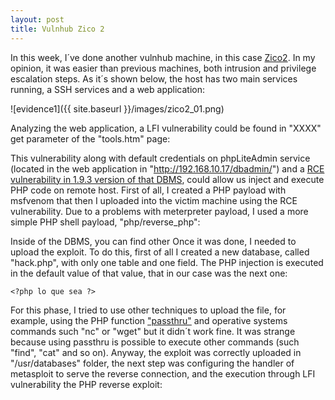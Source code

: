 ```yaml
---
layout: post
title: Vulnhub Zico 2
---
```

In this week, I´ve done another vulnhub machine, in this case [Zico2](https://www.vulnhub.com/entry/zico2-1,210/). In my opinion, it was easier than previous machines, both intrusion and privilege escalation steps. As it´s shown below, the host has two main services running, a SSH services and a web application:

![evidence1]({{ site.baseurl }}/images/zico2_01.png)

Analyzing the web application, a LFI vulnerability could be found in "XXXX" get parameter of the "tools.htm" page:

This vulnerability along with default credentials on phpLiteAdmin service (located in the web application in "http://192.168.10.17/dbadmin/") and a [RCE vulnerability in 1.9.3 version of that DBMS](https://www.exploit-db.com/exploits/24044/), could allow us inject and execute PHP code on remote host. First of all, I created a PHP payload with msfvenom that then I uploaded into the victim machine using the RCE vulnerability. Due to a problems with meterpreter payload, I used a more simple PHP shell payload, "php/reverse_php":

Inside of the DBMS, you can find other Once it was done, I needed to upload the exploit. To do this, first of all I created a new database, called "hack.php", with only one table and one field. The PHP injection is executed in the default value of that value, that in our case was the next one:

```
<?php lo que sea ?>
```
For this phase, I tried to use other techniques to upload the file, for example, using the PHP function ["passthru"](http://www.hackingwithphp.com/4/12/0/executing-external-programs) and operative systems commands such "nc" or "wget" but it didn´t work fine. It was strange because using passthru is possible to execute other commands (such "find", "cat" and so on). Anyway, the exploit was correctly uploaded in "/usr/databases" folder, the next step was configuring the handler of metasploit to serve the reverse connection, and the execution through LFI vulnerability the PHP reverse exploit:


